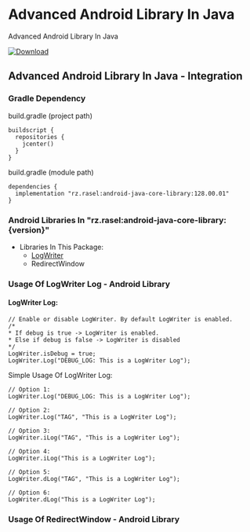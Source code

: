 # Advanced Android Library In Java
Advanced Android Library In Java

[ ![Download](https://api.bintray.com/packages/rzrasel/android-java-core-library-center/android-core-library/images/download.svg) ](https://bintray.com/rzrasel/android-java-core-library-center/android-core-library/_latestVersion)

## Advanced Android Library In Java - Integration
### Gradle Dependency
build.gradle (project path)  
```groovy_project_path 
buildscript {  
  repositories {
    jcenter()
  }
}  
```  
build.gradle (module path)
```groovy_android_gradle_dependency
dependencies {  
  implementation "rz.rasel:android-java-core-library:128.00.01"
}
```

### Android Libraries In "rz.rasel:android-java-core-library:{version}"
* Libraries In This Package:
    * [LogWriter](#logwriter-log "Goto #logwriter-log")
	* RedirectWindow

### Usage Of LogWriter Log - Android Library
#### LogWriter Log:
```log_writer_log_001
// Enable or disable LogWriter. By default LogWriter is enabled.
/*
* If debug is true -> LogWriter is enabled.
* Else if debug is false -> LogWriter is disabled
*/
LogWriter.isDebug = true;
LogWriter.Log("DEBUG_LOG: This is a LogWriter Log");
```

Simple Usage Of LogWriter Log:
```log_writer_log_002
// Option 1:
LogWriter.Log("DEBUG_LOG: This is a LogWriter Log");

// Option 2:
LogWriter.Log("TAG", "This is a LogWriter Log");

// Option 3:
LogWriter.iLog("TAG", "This is a LogWriter Log");

// Option 4:
LogWriter.iLog("This is a LogWriter Log");

// Option 5:
LogWriter.dLog("TAG", "This is a LogWriter Log");

// Option 6:
LogWriter.dLog("This is a LogWriter Log");
```
### Usage Of RedirectWindow - Android Library
